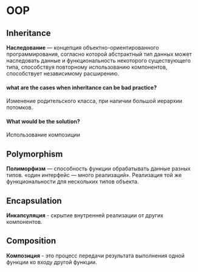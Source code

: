 # OOP

## Inheritance
**Наследование** — концепция объектно-ориентированного программирования, согласно которой абстрактный тип данных может наследовать данные и функциональность некоторого существующего типа, способствуя повторному использованию компонентов, способствует независимому расширению.

#### what are the cases when inheritance can be bad practice?
Изменение родительского класса, при наличии большой иерархии потомков.

#### What would be the solution?
Использование композиции

## Polymorphism
**Полиморфизм** — способность функции обрабатывать данные разных типов.
«один интерфейс — много реализаций».
Реализация той же функциональности для нескольких типов объекта.

## Encapsulation
**Инкапсуляция**  - скрытие внутренней реализации от других компонентов.

## Сomposition
**Композиция** - это процесс передачи результата выполнения одной функции ко входу другой функции.
